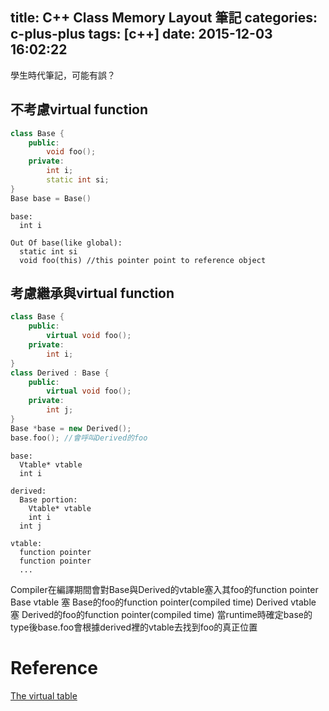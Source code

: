 title: C++ Class Memory Layout 筆記
categories: c-plus-plus
tags: [c++]
date: 2015-12-03 16:02:22
---
學生時代筆記，可能有誤？

<!-- more -->
## 不考慮virtual function
``` cpp c++ sample class
class Base {
    public:
        void foo();
    private:
        int i;
        static int si;
}
Base base = Base()
```
``` layout object memory layout
base:
  int i

Out Of base(like global):
  static int si
  void foo(this) //this pointer point to reference object
```

## 考慮繼承與virtual function
``` cpp c++ sample class
class Base {
    public:
        virtual void foo();
    private:
        int i;
}
class Derived : Base {
    public:
        virtual void foo();
    private:
        int j;
}
Base *base = new Derived();
base.foo(); //會呼叫Derived的foo
```
``` layout object memory layout
base:
  Vtable* vtable
  int i

derived:
  Base portion:
    Vtable* vtable
    int i
  int j

vtable:
  function pointer
  function pointer
  ...
```


Compiler在編譯期間會對Base與Derived的vtable塞入其foo的function pointer
Base vtable 塞 Base的foo的function pointer(compiled time)
Derived vtable 塞 Derived的foo的function pointer(compiled time)
當runtime時確定base的type後base.foo會根據derived裡的vtable去找到foo的真正位置

# Reference
[The virtual table](http://www.learncpp.com/cpp-tutorial/125-the-virtual-table/)


